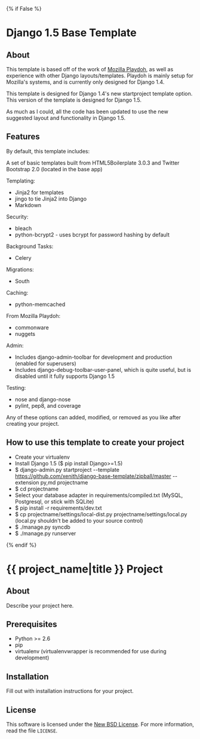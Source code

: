 {% if False %}
# Django 1.5 Base Template #

## About ##

This template is based off of the work of [Mozilla Playdoh][playdoh], as well as
experience with other Django layouts/templates. Playdoh is mainly setup for
Mozilla's systems, and is currently only designed for Django 1.4.

This template is designed for Django 1.4's new startproject template option. This version of the template is designed for Django 1.5.

As much as I could, all the code has been updated to use the new suggested layout
and functionality in Django 1.5.

[playdoh]: https://github.com/mozilla/playdoh

## Features ##

By default, this template includes:

A set of basic templates built from HTML5Boilerplate 3.0.3 and Twitter Bootstrap 2.0 (located in the
base app)

Templating:

- Jinja2 for templates
 - jingo to tie Jinja2 into Django
- Markdown

Security:

- bleach
- python-bcrypt2 - uses bcrypt for password hashing by default

Background Tasks:

- Celery

Migrations:

- South

Caching:

- python-memcached

From Mozilla Playdoh:

- commonware
- nuggets

Admin:

- Includes django-admin-toolbar for development and production (enabled for superusers)
- Includes django-debug-toolbar-user-panel, which is quite useful, but is disabled until it fully supports Django 1.5

Testing:

- nose and django-nose
- pylint, pep8, and coverage

Any of these options can added, modified, or removed as you like after creating your project.

## How to use this template to create your project ##

- Create your virtualenv
- Install Django 1.5 ($ pip install Django>=1.5)
- $ django-admin.py startproject --template https://github.com/xenith/django-base-template/zipball/master --extension py,md projectname
- $ cd projectname
- Select your database adapter in requirements/compiled.txt (MySQL, Postgresql, or stick with SQLite)
- $ pip install -r requirements/dev.txt
- $ cp projectname/settings/local-dist.py projectname/settings/local.py (local.py shouldn't be added
  to your source control)
- $ ./manage.py syncdb
- $ ./manage.py runserver

{% endif %}
# {{ project_name|title }} Project #

## About ##

Describe your project here.

## Prerequisites ##

- Python >= 2.6
- pip
- virtualenv (virtualenvwrapper is recommended for use during development)

## Installation ##

Fill out with installation instructions for your project.


License
-------
This software is licensed under the [New BSD License][BSD]. For more
information, read the file ``LICENSE``.

[BSD]: http://opensource.org/licenses/BSD-3-Clause
